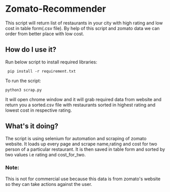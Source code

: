 # Zomato-Recommender

This script will return list of restaurants in your city with high rating and low cost in table form(.csv file).
By help of this script and zomato data we can order from better place with low cost.

## How do I use it?

Run below script to install required libraries:

     pip install -r requirement.txt
    
To run the script:

    python3 scrap.py
    
It will open chrome window and it will grab required data from website and return you a sorted.csv file with restaurants sorted in highest rating and lowest cost in respective rating.

## What's it doing?

The script is using selenium for automation and scraping of zomato website. It loads up every page and scrape name,rating and cost for two person of a particular restaurant. It is then saved in table form and sorted by two values i.e rating and cost_for_two.

### Note:
This is not for commercial use because this data is from zomato's website so they can take actions against the user.
